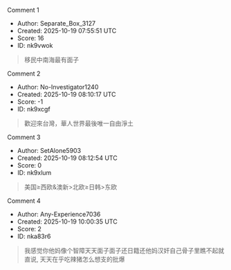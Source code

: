Comment 1

- Author: Separate_Box_3127
- Created: 2025-10-19 07:55:51 UTC
- Score: 16
- ID: nk9vwok

> 移民中南海最有面子

Comment 2

- Author: No-Investigator1240
- Created: 2025-10-19 08:10:17 UTC
- Score: -1
- ID: nk9xcgf

> 歡迎來台灣，華人世界最後唯一自由淨土

Comment 3

- Author: SetAlone5903
- Created: 2025-10-19 08:12:54 UTC
- Score: 0
- ID: nk9xlum

> 美国≥西欧&澳新>北欧≥日韩>东欧

Comment 4

- Author: Any-Experience7036
- Created: 2025-10-19 10:00:35 UTC
- Score: 2
- ID: nka83r6

> 我感觉你他妈像个智障天天面子面子还日籍还他妈汉奸自己骨子里瞧不起就直说, 天天在乎吃辣猪怎么想支的批爆
